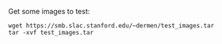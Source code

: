 Get some images to test:

```
wget https://smb.slac.stanford.edu/~dermen/test_images.tar
tar -xvf test_images.tar
```

